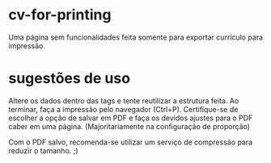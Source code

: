 # cv-for-printing
Uma página sem funcionalidades feita somente para exportar currículo para impressão.

# sugestões de uso
Altere os dados dentro das tags e tente reutilizar a estrutura feita. Ao terminar, faça a impressão pelo navegador (Ctrl+P).
Certifique-se de escolher a opção de salvar em PDF e faça os devidos ajustes para o PDF caber em uma página. (Majoritariamente na configuração de proporção)

Com o PDF salvo, recomenda-se utilizar um serviço de compressão para reduzir o tamanho. ;)

